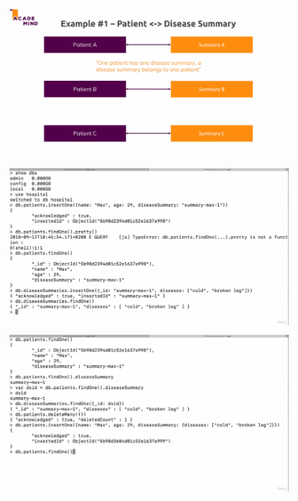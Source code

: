 ![](./screenshots/19_one_to_one_embendded/2022-07-03-09-50-32.png)

![](./screenshots/19_one_to_one_embendded/2022-07-03-12-27-47.png)

![](./screenshots/19_one_to_one_embendded/2022-07-03-17-10-32.png)
